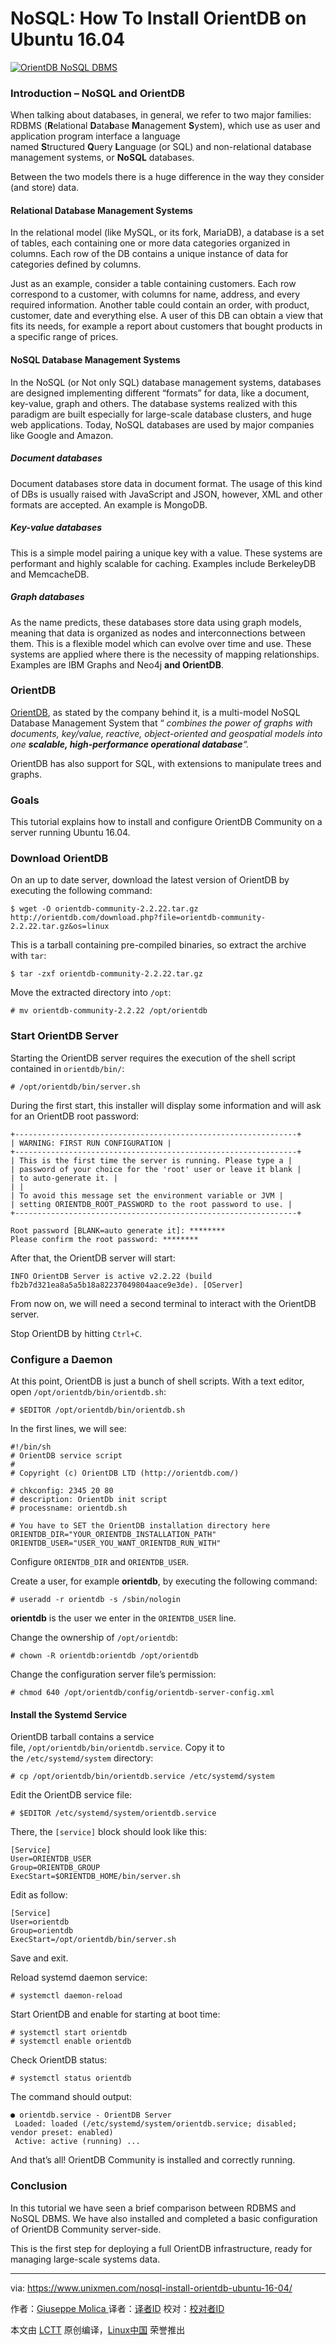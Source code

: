 NoSQL: How To Install OrientDB on Ubuntu 16.04
============================================================


 [![OrientDB NoSQL DBMS](https://www.unixmen.com/wp-content/uploads/2017/07/orientdb-696x318.png "orientdb")][2] 

### Introduction – NoSQL and OrientDB

When talking about databases, in general, we refer to two major families: RDBMS (**R**elational **D**ata**b**ase **M**anagement **S**ystem), which use as user and application program interface a language named **S**tructured **Q**uery **L**anguage (or SQL) and non-relational database management systems, or **NoSQL** databases.

Between the two models there is a huge difference in the way they consider (and store) data.

#### Relational Database Management Systems

In the relational model (like MySQL, or its fork, MariaDB), a database is a set of tables, each containing one or more data categories organized in columns. Each row of the DB contains a unique instance of data for categories defined by columns.

Just as an example, consider a table containing customers. Each row correspond to a customer, with columns for name, address, and every required information.
Another table could contain an order, with product, customer, date and everything else. A user of this DB can obtain a view that fits its needs, for example a report about customers that bought products in a specific range of prices.

#### NoSQL Database Management Systems

In the NoSQL (or Not only SQL) database management systems, databases are designed implementing different “formats” for data, like a document, key-value, graph and others. The database systems realized with this paradigm are built especially for large-scale database clusters, and huge web applications. Today, NoSQL databases are used by major companies like Google and Amazon.

##### Document databases

Document databases store data in document format. The usage of this kind of DBs is usually raised with JavaScript and JSON, however, XML and other formats are accepted. An example is MongoDB.

##### Key-value databases

This is a simple model pairing a unique key with a value. These systems are performant and highly scalable for caching. Examples include BerkeleyDB and MemcacheDB.

##### Graph databases

As the name predicts, these databases store data using graph models, meaning that data is organized as nodes and interconnections between them. This is a flexible model which can evolve over time and use. These systems are applied where there is the necessity of mapping relationships.
Examples are IBM Graphs and Neo4j **and OrientDB**.

### OrientDB

[OrientDB][3], as stated by the company behind it, is a multi-model NoSQL Database Management System that “ _combines the power of graphs with documents, key/value, reactive, object-oriented and geospatial models into one **scalable, high-performance operational database**“._ 

OrientDB has also support for SQL, with extensions to manipulate trees and graphs.

### Goals

This tutorial explains how to install and configure OrientDB Community on a server running Ubuntu 16.04.

### Download OrientDB

On an up to date server, download the latest version of OrientDB by executing the following command:

```
$ wget -O orientdb-community-2.2.22.tar.gz http://orientdb.com/download.php?file=orientdb-community-2.2.22.tar.gz&os=linux
```

This is a tarball containing pre-compiled binaries, so extract the archive with `tar`:

```
$ tar -zxf orientdb-community-2.2.22.tar.gz
```

Move the extracted directory into `/opt`:

```
# mv orientdb-community-2.2.22 /opt/orientdb
```

### Start OrientDB Server

Starting the OrientDB server requires the execution of the shell script contained in `orientdb/bin/`:

```
# /opt/orientdb/bin/server.sh
```

During the first start, this installer will display some information and will ask for an OrientDB root password:

```
+---------------------------------------------------------------+
| WARNING: FIRST RUN CONFIGURATION |
+---------------------------------------------------------------+
| This is the first time the server is running. Please type a |
| password of your choice for the 'root' user or leave it blank |
| to auto-generate it. |
| |
| To avoid this message set the environment variable or JVM |
| setting ORIENTDB_ROOT_PASSWORD to the root password to use. |
+---------------------------------------------------------------+

Root password [BLANK=auto generate it]: ********
Please confirm the root password: ********
```

After that, the OrientDB server will start:

```
INFO OrientDB Server is active v2.2.22 (build fb2b7d321ea8a5a5b18a82237049804aace9e3de). [OServer]
```

From now on, we will need a second terminal to interact with the OrientDB server.

Stop OrientDB by hitting `Ctrl+C`.

### Configure a Daemon

At this point, OrientDB is just a bunch of shell scripts. With a text editor, open `/opt/orientdb/bin/orientdb.sh`:

```
# $EDITOR /opt/orientdb/bin/orientdb.sh
```

In the first lines, we will see:

```
#!/bin/sh
# OrientDB service script
#
# Copyright (c) OrientDB LTD (http://orientdb.com/)

# chkconfig: 2345 20 80
# description: OrientDb init script
# processname: orientdb.sh

# You have to SET the OrientDB installation directory here
ORIENTDB_DIR="YOUR_ORIENTDB_INSTALLATION_PATH"
ORIENTDB_USER="USER_YOU_WANT_ORIENTDB_RUN_WITH"
```

Configure `ORIENTDB_DIR` and `ORIENTDB_USER`.

Create a user, for example **orientdb**, by executing the following command:

```
# useradd -r orientdb -s /sbin/nologin
```

**orientdb** is the user we enter in the `ORIENTDB_USER` line.

Change the ownership of `/opt/orientdb`:

```
# chown -R orientdb:orientdb /opt/orientdb
```

Change the configuration server file’s permission:

```
# chmod 640 /opt/orientdb/config/orientdb-server-config.xml
```

#### Install the Systemd Service

OrientDB tarball contains a service file, `/opt/orientdb/bin/orientdb.service`. Copy it to the `/etc/systemd/system` directory:

```
# cp /opt/orientdb/bin/orientdb.service /etc/systemd/system
```

Edit the OrientDB service file:

```
# $EDITOR /etc/systemd/system/orientdb.service
```

There, the `[service]` block should look like this:

```
[Service]
User=ORIENTDB_USER
Group=ORIENTDB_GROUP
ExecStart=$ORIENTDB_HOME/bin/server.sh
```

Edit as follow:

```
[Service]
User=orientdb 
Group=orientdb 
ExecStart=/opt/orientdb/bin/server.sh
```

Save and exit.

Reload systemd daemon service:

```
# systemctl daemon-reload
```

Start OrientDB and enable for starting at boot time:

```
# systemctl start orientdb
# systemctl enable orientdb
```

Check OrientDB status:

```
# systemctl status orientdb
```

The command should output:

```
● orientdb.service - OrientDB Server
 Loaded: loaded (/etc/systemd/system/orientdb.service; disabled; vendor preset: enabled)
 Active: active (running) ...
```

And that’s all! OrientDB Community is installed and correctly running.

### Conclusion

In this tutorial we have seen a brief comparison between RDBMS and NoSQL DBMS. We have also installed and completed a basic configuration of OrientDB Community server-side.

This is the first step for deploying a full OrientDB infrastructure, ready for managing large-scale systems data.

--------------------------------------------------------------------------------

via: https://www.unixmen.com/nosql-install-orientdb-ubuntu-16-04/

作者：[Giuseppe Molica ][a]
译者：[译者ID](https://github.com/译者ID)
校对：[校对者ID](https://github.com/校对者ID)

本文由 [LCTT](https://github.com/LCTT/TranslateProject) 原创编译，[Linux中国](https://linux.cn/) 荣誉推出

[a]:https://www.unixmen.com/author/tutan/
[1]:https://www.unixmen.com/author/tutan/
[2]:https://www.unixmen.com/wp-content/uploads/2017/07/orientdb.png
[3]:https://orientdb.com/
